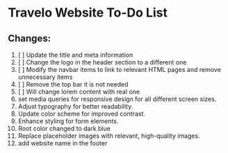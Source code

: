 # Travelo Website To-Do List

##  Changes:
1. [ ] Update the title and meta information
2. [ ] Change the logo in the header section to a different one
3. [ ] Modify the navbar items to link to relevant HTML pages and remove unnecessary items
4. [ ] Remove the top bar it is not needed
5. [ ] Will change lorem content with real one
6. set media queries for responsive design for all different screen sizes.
7. Adjust typography for better readability.
8. Update color scheme for improved contrast.
9. Enhance styling for form elements.
10. Root color changed to dark blue
11. Replace placeholder images with relevant, high-quality images.
12. add website name in the footer 
